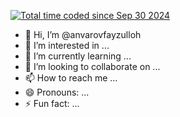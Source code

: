 <a href="https://wakatime.com/@220f8840-84c8-423e-9bc9-49ddd511a19e"><img src="https://wakatime.com/badge/user/220f8840-84c8-423e-9bc9-49ddd511a19e.svg" alt="Total time coded since Sep 30 2024" /></a>

- 👋 Hi, I’m @anvarovfayzulloh
- 👀 I’m interested in ...
- 🌱 I’m currently learning ...
- 💞️ I’m looking to collaborate on ...
- 📫 How to reach me ...
- 😄 Pronouns: ...
- ⚡ Fun fact: ...

<!---
anvarovfayzulloh/anvarovfayzulloh is a ✨ special ✨ repository because its `README.md` (this file) appears on your GitHub profile.
You can click the Preview link to take a look at your changes.
--->
